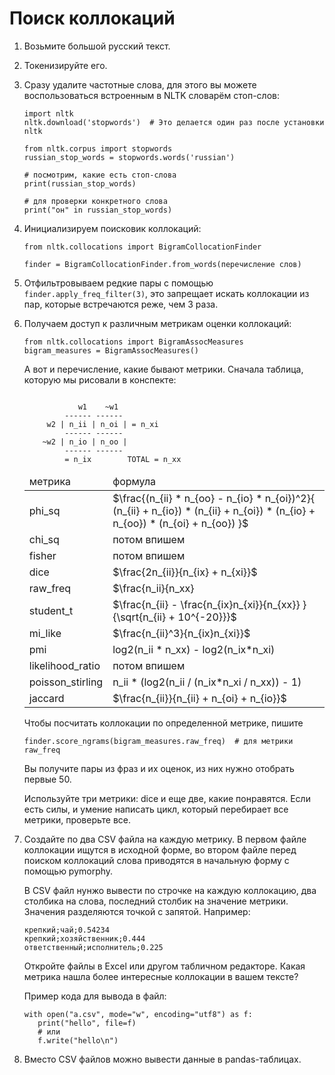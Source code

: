# Поиск коллокаций

1. Возьмите большой русский текст.
2. Токенизируйте его.
3. Сразу удалите частотные слова, для этого вы можете воспользоваться встроенным в NLTK словарём стоп-слов:
    ```
    import nltk
    nltk.download('stopwords')  # Это делается один раз после установки nltk
    
    from nltk.corpus import stopwords
    russian_stop_words = stopwords.words('russian')
   
    # посмотрим, какие есть стоп-слова 
    print(russian_stop_words)
   
    # для проверки конкретного слова
    print("он" in russian_stop_words)
    ```
4. Инициализируем поисковик коллокаций:
   ```
   from nltk.collocations import BigramCollocationFinder
   
   finder = BigramCollocationFinder.from_words(перечисление слов)
   ```
5. Отфильтровываем редкие пары с помощью `finder.apply_freq_filter(3)`, это запрещает искать коллокации из пар, которые встречаются реже, чем 3 раза.
6. Получаем доступ к различным метрикам оценки коллокаций:
   ```
   from nltk.collocations import BigramAssocMeasures
   bigram_measures = BigramAssocMeasures()
   ```

    А вот и перечисление, какие бывают метрики. Сначала таблица, которую мы рисовали в конспекте:
    ```

                w1    ~w1
             ------ ------
         w2 | n_ii | n_oi | = n_xi
             ------ ------
        ~w2 | n_io | n_oo |
             ------ ------
             = n_ix        TOTAL = n_xx
    ```
    <table>
    <thead>
    <tr><td>метрика</td><td>формула</td></tr>
    </thead>
    <tr><td>phi_sq</td><td>$\frac{(n_{ii} * n_{oo} - n_{io} * n_{oi})^2}{
                (n_{ii} + n_{io}) * (n_{ii} + n_{oi}) * (n_{io} + n_{oo}) * (n_{oi} + n_{oo})
            }$</td></tr>
    <tr><td>chi_sq</td><td>потом впишем</td></tr>
    <tr><td>fisher</td><td>потом впишем</td></tr>
    <tr><td>dice</td><td>$\frac{2n_{ii}}{n_{ix} + n_{xi}}$</td></tr>
    <tr><td>raw_freq</td><td>$\frac{n_ii}{n_xx}</td></tr>
    <tr><td>student_t</td><td>$\frac{n_{ii}
                - \frac{n_{ix}n_{xi}}{n_{xx}}
            }{\sqrt{n_{ii} + 10^{-20}}}$</td></tr>
    <tr><td>mi_like</td><td>$\frac{n_{ii}^3}{n_{ix}n_{xi}}$</td></tr>
    <tr><td>pmi</td><td>log2(n_ii * n_xx) - log2(n_ix*n_xi)</td></tr>
    <tr><td>likelihood_ratio</td><td>потом впишем</td></tr>
    <tr><td>poisson_stirling</td><td>n_ii * (log2(n_ii / (n_ix*n_xi / n_xx)) - 1)</td></tr>
    <tr><td>jaccard</td><td>$\frac{n_{ii}}{n_{ii} + n_{oi} + n_{io}}$</td></tr>
    </table>

   Чтобы посчитать коллокации по определенной метрике, пишите

    ```
    finder.score_ngrams(bigram_measures.raw_freq)  # для метрики raw_freq
    ```
   Вы получите пары из фраз и их оценок, из них нужно отобрать первые 50.
   
   Используйте три метрики: dice и еще две, какие понравятся. Если есть силы, и умение написать цикл, который перебирает все метрики, проверьте все. 
7. Создайте по два CSV файла на каждую метрику. В первом файле коллокации ищутся в исходной форме, во втором файле перед поиском коллокаций слова приводятся в начальную форму с помощью pymorphy.
     
   В CSV файл нунжо вывести по строчке на каждую коллокацию, два столбика на слова, последний столбик на значение метрики. Значения разделяются точкой с запятой. Например:
    ```
    крепкий;чай;0.54234
    крепкий;хозяйственник;0.444
    ответственный;исполнитель;0.225
    ```
   Откройте файлы в Excel или другом табличном редакторе. Какая метрика нашла более интересные коллокации в вашем тексте?

   Пример кода для вывода в файл:
    ```
    with open("a.csv", mode="w", encoding="utf8") as f:
       print("hello", file=f)
       # или
       f.write("hello\n")
    ```
8. Вместо CSV файлов можно вывести данные в pandas-таблицах.
